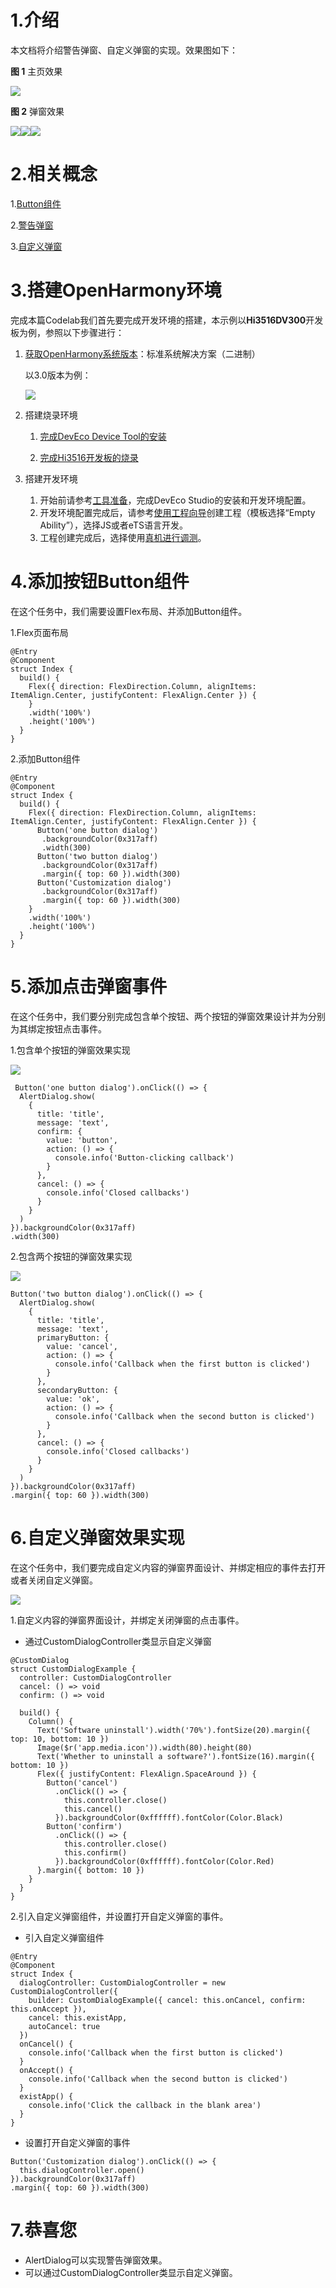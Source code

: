 # 1.介绍

本文档将介绍警告弹窗、自定义弹窗的实现。效果图如下：

**图 1**  主页效果<a name="fig36936213910"></a>  


![](figures/IMG_20211214_194906.jpg)

**图 2**  弹窗效果<a name="fig20465286404"></a>  


![](figures/IMG_20211214_194929.jpg)![](figures/IMG_20211214_194949.jpg)![](figures/IMG_20211214_195001.jpg)

# 2.相关概念

1.[Button组件](https://gitee.com/openharmony/docs/blob/master/zh-cn/application-dev/reference/arkui-js/js-components-basic-button.md)

2.[警告弹窗](https://gitee.com/openharmony/docs/blob/master/zh-cn/application-dev/reference/arkui-ts/ts-basic-components-button.md)

3.[自定义弹窗](https://gitee.com/openharmony/docs/blob/master/zh-cn/application-dev/reference/arkui-ts/ts-methods-custom-dialog-box.md)

# 3.搭建OpenHarmony环境

完成本篇Codelab我们首先要完成开发环境的搭建，本示例以**Hi3516DV300**开发板为例，参照以下步骤进行：

1. [获取OpenHarmony系统版本](https://gitee.com/openharmony/docs/blob/master/zh-cn/device-dev/get-code/sourcecode-acquire.md#%E8%8E%B7%E5%8F%96%E6%96%B9%E5%BC%8F3%E4%BB%8E%E9%95%9C%E5%83%8F%E7%AB%99%E7%82%B9%E8%8E%B7%E5%8F%96)：标准系统解决方案（二进制）

   以3.0版本为例：

   ![](figures/取版本.png)

2. 搭建烧录环境

   1.  [完成DevEco Device Tool的安装](https://gitee.com/openharmony/docs/blob/master/zh-cn/device-dev/quick-start/quickstart-standard-env-setup.md)

   2.  [完成Hi3516开发板的烧录](https://gitee.com/openharmony/docs/blob/master/zh-cn/device-dev/quick-start/quickstart-lite-steps-hi3516-burn.md)

3. 搭建开发环境
   1. 开始前请参考[工具准备](https://gitee.com/openharmony/docs/blob/master/zh-cn/application-dev/quick-start/start-overview.md#%E5%B7%A5%E5%85%B7%E5%87%86%E5%A4%87)，完成DevEco Studio的安装和开发环境配置。
   2. 开发环境配置完成后，请参考[使用工程向导](https://gitee.com/openharmony/docs/blob/master/zh-cn/application-dev/quick-start/start-with-ets-fa.md#%E5%88%9B%E5%BB%BAets%E5%B7%A5%E7%A8%8B)创建工程（模板选择“Empty Ability”），选择JS或者eTS语言开发。
   3. 工程创建完成后，选择使用[真机进行调测](https://gitee.com/openharmony/docs/blob/master/zh-cn/application-dev/quick-start/start-with-ets-fa.md#%E4%BD%BF%E7%94%A8%E7%9C%9F%E6%9C%BA%E8%BF%90%E8%A1%8C%E5%BA%94%E7%94%A8)。

# 4.添加按钮Button组件

在这个任务中，我们需要设置Flex布局、并添加Button组件。

1.Flex页面布局

```
@Entry
@Component
struct Index {
  build() {
    Flex({ direction: FlexDirection.Column, alignItems: ItemAlign.Center, justifyContent: FlexAlign.Center }) {
    }
    .width('100%')
    .height('100%')
  }
}
```

2.添加Button组件

```
@Entry
@Component
struct Index {
  build() {
    Flex({ direction: FlexDirection.Column, alignItems: ItemAlign.Center, justifyContent: FlexAlign.Center }) {
      Button('one button dialog')
       .backgroundColor(0x317aff)
       .width(300)
      Button('two button dialog')
       .backgroundColor(0x317aff)
       .margin({ top: 60 }).width(300)
      Button('Customization dialog')
       .backgroundColor(0x317aff)
       .margin({ top: 60 }).width(300)
    }
    .width('100%')
    .height('100%')
  }
}
```

# 5.添加点击弹窗事件

在这个任务中，我们要分别完成包含单个按钮、两个按钮的弹窗效果设计并为分别为其绑定按钮点击事件。

1.包含单个按钮的弹窗效果实现

![](figures/IMG_20211214_194929-0.jpg)

```
 Button('one button dialog').onClick(() => {
  AlertDialog.show(
	{
	  title: 'title',
	  message: 'text',
	  confirm: {
		value: 'button',
		action: () => {
		  console.info('Button-clicking callback')
		}
	  },
	  cancel: () => {
		console.info('Closed callbacks')
	  }
	}
  )
}).backgroundColor(0x317aff)
.width(300)
```

2.包含两个按钮的弹窗效果实现

![](figures/IMG_20211214_194949-1.jpg)

```
Button('two button dialog').onClick(() => {
  AlertDialog.show(
	{
	  title: 'title',
	  message: 'text',
	  primaryButton: {
		value: 'cancel',
		action: () => {
		  console.info('Callback when the first button is clicked')
		}
	  },
	  secondaryButton: {
		value: 'ok',
		action: () => {
		  console.info('Callback when the second button is clicked')
		}
	  },
	  cancel: () => {
		console.info('Closed callbacks')
	  }
	}
  )
}).backgroundColor(0x317aff)
.margin({ top: 60 }).width(300)
```

# 6.自定义弹窗效果实现

在这个任务中，我们要完成自定义内容的弹窗界面设计、并绑定相应的事件去打开或者关闭自定义弹窗。

![](figures/IMG_20211214_195001-2.jpg)

1.自定义内容的弹窗界面设计，并绑定关闭弹窗的点击事件。

-   通过CustomDialogController类显示自定义弹窗

```
@CustomDialog
struct CustomDialogExample {
  controller: CustomDialogController
  cancel: () => void
  confirm: () => void

  build() {
    Column() {
      Text('Software uninstall').width('70%').fontSize(20).margin({ top: 10, bottom: 10 })
      Image($r('app.media.icon')).width(80).height(80)
      Text('Whether to uninstall a software?').fontSize(16).margin({ bottom: 10 })
      Flex({ justifyContent: FlexAlign.SpaceAround }) {
        Button('cancel')
          .onClick(() => {
            this.controller.close()
            this.cancel()
          }).backgroundColor(0xffffff).fontColor(Color.Black)
        Button('confirm')
          .onClick(() => {
            this.controller.close()
            this.confirm()
          }).backgroundColor(0xffffff).fontColor(Color.Red)
      }.margin({ bottom: 10 })
    }
  }
}
```

2.引入自定义弹窗组件，并设置打开自定义弹窗的事件。

-   引入自定义弹窗组件

```
@Entry
@Component
struct Index {
  dialogController: CustomDialogController = new CustomDialogController({
    builder: CustomDialogExample({ cancel: this.onCancel, confirm: this.onAccept }),
    cancel: this.existApp,
    autoCancel: true
  })
  onCancel() {
    console.info('Callback when the first button is clicked')
  }
  onAccept() {
    console.info('Callback when the second button is clicked')
  }
  existApp() {
    console.info('Click the callback in the blank area')
  }
}

```

-   设置打开自定义弹窗的事件

```
Button('Customization dialog').onClick(() => {
  this.dialogController.open()
}).backgroundColor(0x317aff)
.margin({ top: 60 }).width(300)
```

# 7.恭喜您

-   AlertDialog可以实现警告弹窗效果。
-   可以通过CustomDialogController类显示自定义弹窗。